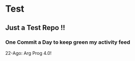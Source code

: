 # Test
## Just a Test Repo !!
### One Commit a Day to keep green my activity feed 

22-Ago: Arg Prog 4.0!